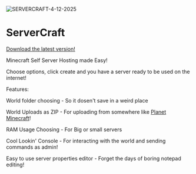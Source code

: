 ![SERVERCRAFT-4-12-2025](https://github.com/user-attachments/assets/391dd86b-e325-46f0-b8c8-c31c9e6af5b9)
# ServerCraft

[Download the latest version!](https://github.com/lazerkatsweirdstuff/servercraft/releases/download/V0.3/ServerCraftv0.3.exe)

Minecraft Self Server Hosting made Easy!

Choose options, click create and you have a server ready to be used on the internet!

Features:

World folder choosing - So it dosen't save in a weird place

World Uploads as ZIP - For uploading from somewhere like [Planet Minecraft](https://www.planetminecraft.com/projects/)!

RAM Usage Choosing - For Big or small servers

Cool Lookin' Console - For interacting with the world and sending commands as admin!

Easy to use server properties editor - Forget the days of boring notepad editing!


